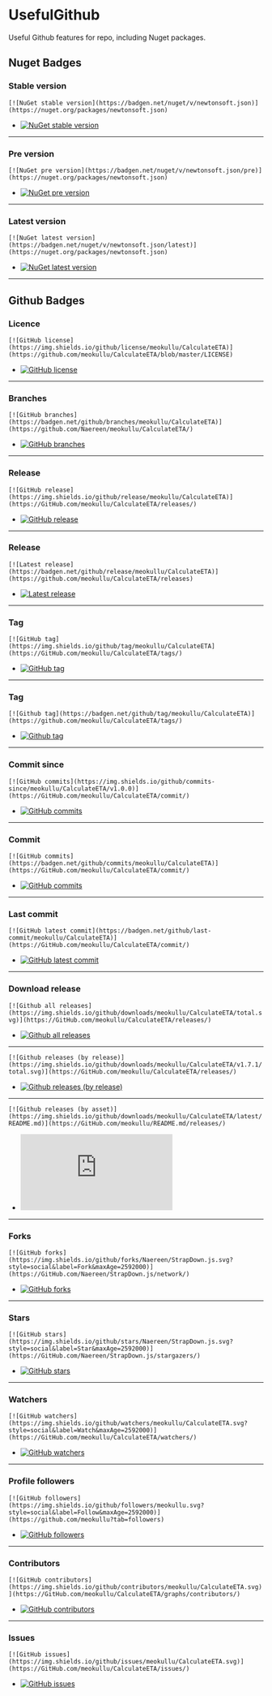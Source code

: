 # UsefulGithub
Useful Github features for repo, including Nuget packages.

## Nuget Badges

### Stable version
```[![NuGet stable version](https://badgen.net/nuget/v/newtonsoft.json)](https://nuget.org/packages/newtonsoft.json)```

* [![NuGet stable version](https://badgen.net/nuget/v/CalculateETA)](https://nuget.org/packages/CalculateETA)
***

### Pre version

```[![NuGet pre version](https://badgen.net/nuget/v/newtonsoft.json/pre)](https://nuget.org/packages/newtonsoft.json)```

* [![NuGet pre version](https://badgen.net/nuget/v/CalculateETA/pre)](https://nuget.org/packages/CalculateETA)
***

 ### Latest version

```[![NuGet latest version](https://badgen.net/nuget/v/newtonsoft.json/latest)](https://nuget.org/packages/newtonsoft.json)```
* [![NuGet latest version](https://badgen.net/nuget/v/CalculateETA/latest)](https://nuget.org/packages/CalculateETA)
***

## Github Badges

### Licence
```[![GitHub license](https://img.shields.io/github/license/meokullu/CalculateETA)](https://github.com/meokullu/CalculateETA/blob/master/LICENSE)```

* [![GitHub license](https://img.shields.io/github/license/meokullu/CalculateETA)](https://github.com/meokullu/CalculateETA/blob/master/LICENSE)
***

### Branches

```[![GitHub branches](https://badgen.net/github/branches/meokullu/CalculateETA)](https://github.com/Naereen/meokullu/CalculateETA/)```
* [![GitHub branches](https://badgen.net/github/branches/meokullu/CalculateETA)](https://github.com/meokullu/CalculateETA)
***

### Release
```[![GitHub release](https://img.shields.io/github/release/meokullu/CalculateETA)](https://GitHub.com/meokullu/CalculateETA/releases/)```
* [![GitHub release](https://img.shields.io/github/release/meokullu/CalculateETA)](https://GitHub.com/meokullu/CalculateETA/releases/)
***

### Release
```[![Latest release](https://badgen.net/github/release/meokullu/CalculateETA)](https://github.com/meokullu/CalculateETA/releases)```
* [![Latest release](https://badgen.net/github/release/meokullu/CalculateETA)](https://github.com/meokullu/CalculateETA/releases)
***

### Tag
```[![GitHub tag](https://img.shields.io/github/tag/meokullu/CalculateETA](https://GitHub.com/meokullu/CalculateETA/tags/)```
* [![GitHub tag](https://img.shields.io/github/tag/meokullu/CalculateETA)](https://GitHub.com/meokullu/CalculateETA/tags/)
***

### Tag
```[![Github tag](https://badgen.net/github/tag/meokullu/CalculateETA)](https://github.com/meokullu/CalculateETA/tags/)```
* [![Github tag](https://badgen.net/github/tag/meokullu/CalculateETA)](https://github.com/meokullu/CalculateETA/tags/)
***

### Commit since
```[![GitHub commits](https://img.shields.io/github/commits-since/meokullu/CalculateETA/v1.0.0)](https://GitHub.com/meokullu/CalculateETA/commit/)```
* [![GitHub commits](https://img.shields.io/github/commits-since/meokullu/CalculateETA/v1.1.0)](https://GitHub.com/meokullu/CalculateETA/commit/)
***

###  Commit
```[![GitHub commits](https://badgen.net/github/commits/meokullu/CalculateETA)](https://GitHub.com/meokullu/CalculateETA/commit/)```
* [![GitHub commits](https://badgen.net/github/commits/meokullu/CalculateETA)](https://GitHub.com/meokullu/CalculateETA/commit/)
***

### Last commit
```[![GitHub latest commit](https://badgen.net/github/last-commit/meokullu/CalculateETA)](https://GitHub.com/meokullu/CalculateETA/commit/)```
* [![GitHub latest commit](https://badgen.net/github/last-commit/meokullu/CalculateETA)](https://GitHub.com/meokullu/CalculateETA/commit/)
***

### Download release
```[![Github all releases](https://img.shields.io/github/downloads/meokullu/CalculateETA/total.svg)](https://GitHub.com/meokullu/CalculateETA/releases/)```
* [![Github all releases](https://img.shields.io/github/downloads/meokullu/CalculateETA/total.svg)](https://GitHub.com/meokullu/CalculateETA/releases/)
***

```[![Github releases (by release)](https://img.shields.io/github/downloads/meokullu/CalculateETA/v1.7.1/total.svg)](https://GitHub.com/meokullu/CalculateETA/releases/)```
* [![Github releases (by release)](https://img.shields.io/github/downloads/meokullu/CalculateETA/v1.7.1/total.svg)](https://GitHub.com/meokullu/CalculateETA/releases/)
***

```[![Github releases (by asset)](https://img.shields.io/github/downloads/meokullu/CalculateETA/latest/README.md)](https://GitHub.com/meokullu/README.md/releases/)```
* [![Github releases (by asset)](https://img.shields.io/github/downloads/meokullu/CalculateETA/latest/README.md)](https://GitHub.com/meokullu/CalculateETA/releases/)
***

### Forks
```[![GitHub forks](https://img.shields.io/github/forks/Naereen/StrapDown.js.svg?style=social&label=Fork&maxAge=2592000)](https://GitHub.com/Naereen/StrapDown.js/network/)```
* [![GitHub forks](https://img.shields.io/github/forks/meokullu/CalculateETA.svg?style=social&label=Fork&maxAge=2592000)](https://GitHub.com/meokullu/CalculateETA/network/)
***

### Stars
```[![GitHub stars](https://img.shields.io/github/stars/Naereen/StrapDown.js.svg?style=social&label=Star&maxAge=2592000)](https://GitHub.com/Naereen/StrapDown.js/stargazers/)```
* [![GitHub stars](https://img.shields.io/github/stars/meokullu/CalculateETA.svg?style=social&label=Star&maxAge=2592000)](https://GitHub.com/meokullu/CalculateETA/stargazers/)
***

### Watchers
```[![GitHub watchers](https://img.shields.io/github/watchers/meokullu/CalculateETA.svg?style=social&label=Watch&maxAge=2592000)](https://GitHub.com/meokullu/CalculateETA/watchers/)```
* [![GitHub watchers](https://img.shields.io/github/watchers/Naereen/StrapDown.js.svg?style=social&label=Watch&maxAge=2592000)](https://GitHub.com/Naereen/StrapDown.js/watchers/)
***

### Profile followers
```[![GitHub followers](https://img.shields.io/github/followers/meokullu.svg?style=social&label=Follow&maxAge=2592000)](https://github.com/meokullu?tab=followers)```
* [![GitHub followers](https://img.shields.io/github/followers/meokullu.svg?style=social&label=Follow&maxAge=2592000)](https://github.com/meokullu?tab=followers)
***

### Contributors
```[![GitHub contributors](https://img.shields.io/github/contributors/meokullu/CalculateETA.svg)](https://GitHub.com/meokullu/CalculateETA/graphs/contributors/)```
* [![GitHub contributors](https://img.shields.io/github/contributors/meokullu/CalculateETA.svg)](https://GitHub.com/meokullu/CalculateETA/graphs/contributors/)
***

### Issues
```[![GitHub issues](https://img.shields.io/github/issues/meokullu/CalculateETA.svg)](https://GitHub.com/meokullu/CalculateETA/issues/)```
* [![GitHub issues](https://img.shields.io/github/issues/meokullu/CalculateETA.svg)](https://GitHub.com/meokullu/CalculateETA/issues/)
